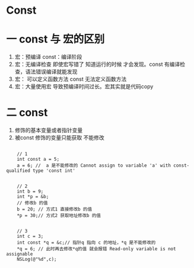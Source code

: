 # Const

# 一 const 与 宏的区别

1. 宏：预编译    const：编译阶段
2. 宏：无编译检查 即使宏写错了 知道运行的时候 才会发现。const 有编译检查，语法错误编译就能发现
3. 宏： 可以定义函数方法 const 无法定义函数方法
4. 宏：大量使用宏 导致预编译时间过长。宏其实就是代码copy



# 二 const

1. 修饰的基本变量或者指针变量
2. 被const 修饰的变量只能获取 不能修改

```	
	
	// 1
	int const a = 5;
	a = 6; //  a 是不能修改的 Cannot assign to variable 'a' with const-qualified type 'const int'
	
		
	// 2
	int b = 9;
	int *p = &b;
	// 修改b 的值
	b = 20;	// 方式1 直接修改b 的值
	*p = 30;// 方式2 获取地址修改b 的值
	
	
	// 3
	int c = 3;
	int const *q = &c;// 指针q 指向 c 的地址，*q 是不能修改的
	*q = 6; // 此时再去修改*q的值 就会报错 Read-only variable is not assignable
	NSLog(@"%d",c);
	
